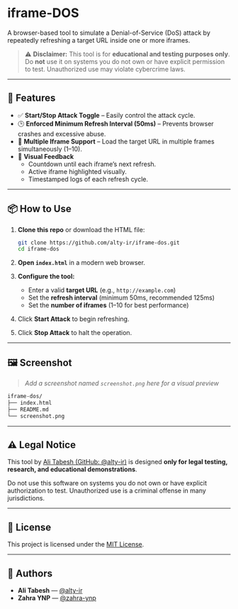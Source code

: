 # iframe-DOS

A browser-based tool to simulate a Denial-of-Service (DoS) attack by repeatedly refreshing a target URL inside one or more iframes.

> ⚠️ **Disclaimer:** This tool is for **educational and testing purposes only**. Do **not** use it on systems you do not own or have explicit permission to test. Unauthorized use may violate cybercrime laws.

---

## 🧠 Features

- ✅ **Start/Stop Attack Toggle** – Easily control the attack cycle.
- 🕒 **Enforced Minimum Refresh Interval (50ms)** – Prevents browser crashes and excessive abuse.
- 🧩 **Multiple Iframe Support** – Load the target URL in multiple frames simultaneously (1–10).
- 🔁 **Visual Feedback**
  - Countdown until each iframe’s next refresh.
  - Active iframe highlighted visually.
  - Timestamped logs of each refresh cycle.

---

## 📦 How to Use

1. **Clone this repo** or download the HTML file:

   ```bash
   git clone https://github.com/alty-ir/iframe-dos.git
   cd iframe-dos
   ```

2. **Open `index.html`** in a modern web browser.

3. **Configure the tool:**
   - Enter a valid **target URL** (e.g., `http://example.com`)
   - Set the **refresh interval** (minimum 50ms, recommended 125ms)
   - Set the **number of iframes** (1–10 for best performance)

4. Click **Start Attack** to begin refreshing.

5. Click **Stop Attack** to halt the operation.

---

## 🖼️ Screenshot

> _Add a screenshot named `screenshot.png` here for a visual preview_

```bash
iframe-dos/
├── index.html
├── README.md
└── screenshot.png
```

---

## ⚠️ Legal Notice

This tool by [Ali Tabesh (GitHub: @alty-ir)](https://github.com/alty-ir) is designed **only for legal testing, research, and educational demonstrations**.

Do not use this software on systems you do not own or have explicit authorization to test. Unauthorized use is a criminal offense in many jurisdictions.

---

## 📄 License

This project is licensed under the [MIT License](LICENSE).

---

## 👥 Authors

- **Ali Tabesh** — [@alty-ir](https://github.com/alty-ir)
- **Zahra YNP** — [@zahra-ynp](https://github.com/zahra-ynp)